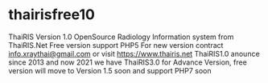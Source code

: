 # thairisfree10
ThaiRIS Version 1.0 OpenSource Radiology Information system from ThaiRIS.Net Free version support PHP5 For new version contract info.xraythai@gmail.com or visit https://www.thairis.net
ThaiRIS1.0 anounce since 2013 and now 2021 we have ThaiRIS3.0 for Advance Version, free version will move to Version 1.5 soon and support PHP7 soon
